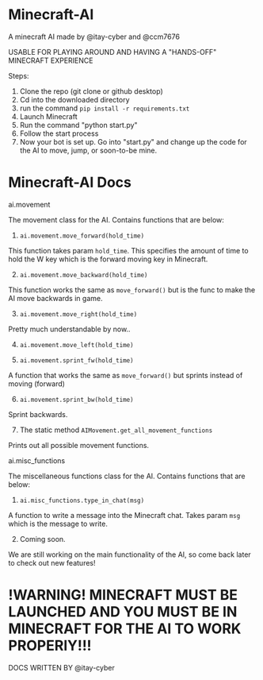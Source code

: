 # Minecraft-AI
A minecraft AI made by @itay-cyber and @ccm7676


USABLE FOR PLAYING AROUND AND HAVING A "HANDS-OFF" MINECRAFT EXPERIENCE


Steps:

1. Clone the repo (git clone or github desktop)
2. Cd into the downloaded directory
3. run the command `pip install -r requirements.txt`
4. Launch Minecraft
5. Run the command "python start.py"
6. Follow the start process
7. Now your bot is set up. Go into "start.py" and change up the code for the AI to move, jump, or soon-to-be mine.



# Minecraft-AI Docs

ai.movement

The movement class for the AI. Contains functions that are below:

1. `ai.movement.move_forward(hold_time)`

This function takes param `hold_time`. This specifies the amount of time to hold the W key which is the forward moving key in Minecraft.

2. `ai.movement.move_backward(hold_time)`

This function works the same as `move_forward()` but is the func to make the AI move backwards in game.

3. `ai.movement.move_right(hold_time)`

Pretty much understandable by now.. 

4. `ai.movement.move_left(hold_time)`

5. `ai.movement.sprint_fw(hold_time)`

A function that works the same as `move_forward()` but sprints instead of moving (forward)

6. `ai.movement.sprint_bw(hold_time)`

Sprint backwards.

7. The static method `AIMovement.get_all_movement_functions`

Prints out all possible movement functions. 


ai.misc_functions

The miscellaneous functions class for the AI. Contains functions that are below:

1. `ai.misc_functions.type_in_chat(msg)`

A function to write a message into the Minecraft chat. Takes param `msg` which is the message to write.

2. Coming soon.

We are still working on the main functionality of the AI, so come back later to check out new features!

# !WARNING! MINECRAFT MUST BE LAUNCHED AND YOU MUST BE IN MINECRAFT FOR THE AI TO WORK PROPERlY!!!


DOCS WRITTEN BY @itay-cyber

